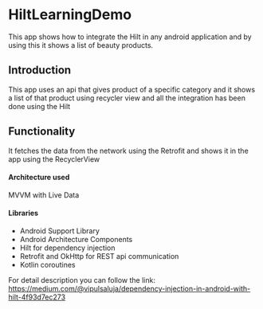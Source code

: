 # HiltLearningDemo
This app shows how to integrate the Hilt in any android application and by using this it shows a list of beauty products.
## Introduction
This app uses an api that gives product of a specific category and it shows a list of that product using recycler view and all the integration has been done using the Hilt 
## Functionality
It fetches the data from the network using the Retrofit and shows it in the app using the RecyclerView
#### Architecture used
MVVM with Live Data
#### Libraries
- Android Support Library
- Android Architecture Components
- Hilt for dependency injection
- Retrofit and OkHttp for REST api communication
- Kotlin coroutines

For detail description you can follow the link:
https://medium.com/@vipulsaluja/dependency-injection-in-android-with-hilt-4f93d7ec273
